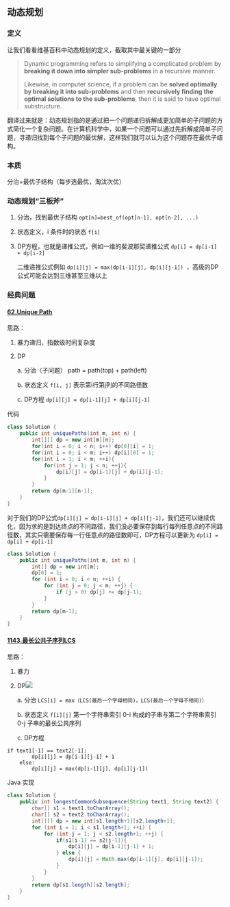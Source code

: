 ## 动态规划

### 定义

让我们看看维基百科中动态规划的定义，截取其中最关键的一部分

> Dynamic programming refers to simplifying a complicated problem by **breaking it down into simpler sub-problems** in a recursive manner.
>
> Likewise, in computer science, if a problem can be **solved optimally by breaking it into sub-problems** and then **recursively finding the optimal solutions to the sub-problems**, then it is said to have optimal substructure.

翻译过来就是：动态规划指的是通过把一个问题递归拆解成更加简单的子问题的方式简化一个复杂问题。在计算机科学中，如果一个问题可以通过先拆解成简单子问题，寻递归找到每个子问题的最优解，这样我们就可以认为这个问题存在最优子结构。

### 本质

分治+最优子结构（每步选最优，淘汰次优）

### 动态规划“三板斧”

1. 分治，找到最优子结构 `opt[n]=best_of(opt[n-1], opt[n-2], ...)`

2. 状态定义，i 条件时的状态 `f[i]` 

3. DP方程，也就是递推公式，例如一维的斐波那契递推公式 `dp[i] = dp[i-1] + dp[i-2]`

   二维递推公式例如 `dp[i][j] = max(dp[i-1][j], dp[i][j-1]) `，高级的DP公式可能会达到三维甚至三维以上

### 经典问题

#### [62.Unique Path](https://leetcode-cn.com/problems/unique-paths/)

思路：

1. 暴力递归，指数级时间复杂度

2. DP

   a. 分治（子问题） path = path(top) + path(left)

   b. 状态定义 `f[i, j]` 表示第i行第j列的不同路径数

   c. DP方程 `dp[i][j] = dp[i-1][j] + dp[i][j-1]`

代码

```java
class Solution {
    public int uniquePaths(int m, int n) {
        int[][] dp = new int[m][n];
        for(int i = 0; i < n; i++) dp[0][i] = 1;
        for(int i = 0; i < m; i++) dp[i][0] = 1;
        for(int i = 1; i < m; ++i){
            for(int j = 1; j < n; ++j){
                dp[i][j] = dp[i-1][j] + dp[i][j-1];
            }
        }
        return dp[m-1][n-1];
    }
}
```

对于我们的DP公式`dp[i][j] = dp[i-1][j] + dp[i][j-1]`，我们还可以继续优化，因为求的是到达终点的不同路径，我们没必要保存到每行每列任意点的不同路径数，其实只需要保存每一行任意点的路径数即可，DP方程可以更新为 `dp[i] = dp[i] + dp[i-1]`

```java
class Solution {
    public int uniquePaths(int m, int n) {
        int[] dp = new int[m];
        dp[0] = 1;
        for (int i = 0; i < n; ++i) {
            for (int j = 0; j < m; ++j) {
                if (j > 0) dp[j] += dp[j-1];
            }
        }
        return dp[m-1];
    }
}
```



#### [1143.最长公共子序列LCS](https://leetcode-cn.com/problems/longest-common-subsequence/) 

思路：

1. 暴力

2. DP![](https://user-gold-cdn.xitu.io/2020/4/19/17192a7ca950af73?w=929&h=555&f=png&s=36444)

    a. 分治 `LCS[i] = max（LCS(最后一个字母相同)，LCS(最后一个字母不相同)）`

    b. 状态定义 `f[i][j]` 第一个字符串索引 0-i 构成的子串与第二个字符串索引 0-j 子串的最长公共序列

    c. DP方程

```
if text1[-1] == text2[-1]:
        dp[i][j] = dp[i-1][j-1] + 1
    else:
        dp[i][j] = max(dp[i-1][j], dp[i][j-1])
```

Java 实现

```java
class Solution {
    public int longestCommonSubsequence(String text1, String text2) {
        char[] s1 = text1.toCharArray();
        char[] s2 = text2.toCharArray();
        int[][] dp = new int[s1.length+1][s2.length+1];
        for (int i = 1; i < s1.length+1; ++i) {
            for (int j = 1; j < s2.length+1; ++j) {
                if(s1[i-1] == s2[j-1]){
                    dp[i][j] = dp[i-1][j-1] + 1;
                } else {
                    dp[i][j] = Math.max(dp[i-1][j], dp[i][j-1]);
                }
            }
        }
        return dp[s1.length][s2.length];
    }
}
```






